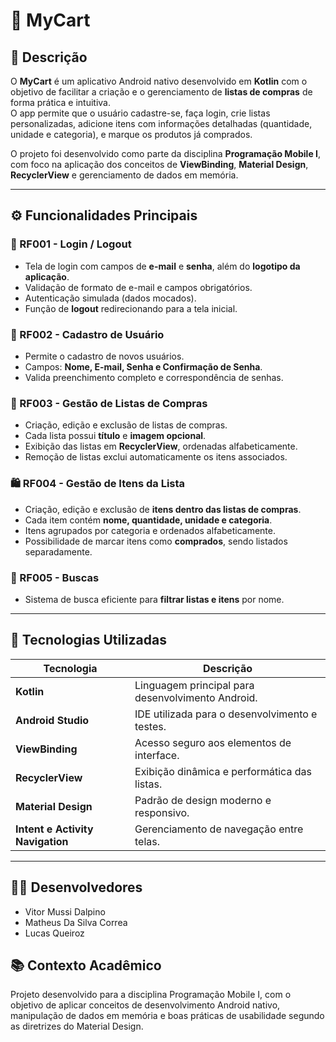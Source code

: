# 🛒 MyCart

## 📱 Descrição
O **MyCart** é um aplicativo Android nativo desenvolvido em **Kotlin** com o objetivo de facilitar a criação e o gerenciamento de **listas de compras** de forma prática e intuitiva.  
O app permite que o usuário cadastre-se, faça login, crie listas personalizadas, adicione itens com informações detalhadas (quantidade, unidade e categoria), e marque os produtos já comprados.  

O projeto foi desenvolvido como parte da disciplina **Programação Mobile I**, com foco na aplicação dos conceitos de **ViewBinding**, **Material Design**, **RecyclerView** e gerenciamento de dados em memória.

---

## ⚙️ Funcionalidades Principais

### 🔐 RF001 - Login / Logout
- Tela de login com campos de **e-mail** e **senha**, além do **logotipo da aplicação**.  
- Validação de formato de e-mail e campos obrigatórios.  
- Autenticação simulada (dados mocados).  
- Função de **logout** redirecionando para a tela inicial.

### 👤 RF002 - Cadastro de Usuário
- Permite o cadastro de novos usuários.  
- Campos: **Nome, E-mail, Senha e Confirmação de Senha**.  
- Valida preenchimento completo e correspondência de senhas.  

### 🧾 RF003 - Gestão de Listas de Compras
- Criação, edição e exclusão de listas de compras.  
- Cada lista possui **título** e **imagem opcional**.  
- Exibição das listas em **RecyclerView**, ordenadas alfabeticamente.  
- Remoção de listas exclui automaticamente os itens associados.

### 🛍️ RF004 - Gestão de Itens da Lista
- Criação, edição e exclusão de **itens dentro das listas de compras**.  
- Cada item contém **nome, quantidade, unidade e categoria**.  
- Itens agrupados por categoria e ordenados alfabeticamente.  
- Possibilidade de marcar itens como **comprados**, sendo listados separadamente.

### 🔎 RF005 - Buscas
- Sistema de busca eficiente para **filtrar listas e itens** por nome.  

---

## 🧩 Tecnologias Utilizadas

| Tecnologia | Descrição |
|-------------|------------|
| **Kotlin** | Linguagem principal para desenvolvimento Android. |
| **Android Studio** | IDE utilizada para o desenvolvimento e testes. |
| **ViewBinding** | Acesso seguro aos elementos de interface. |
| **RecyclerView** | Exibição dinâmica e performática das listas. |
| **Material Design** | Padrão de design moderno e responsivo. |
| **Intent e Activity Navigation** | Gerenciamento de navegação entre telas. |

---

## 🧑‍💼 Desenvolvedores

* Vitor Mussi Dalpino	
* Matheus Da Silva Correa	
* Lucas Queiroz

## 📚 Contexto Acadêmico

Projeto desenvolvido para a disciplina Programação Mobile I, com o objetivo de aplicar conceitos de desenvolvimento Android nativo, manipulação de dados em memória e boas práticas de usabilidade segundo as diretrizes do Material Design.


